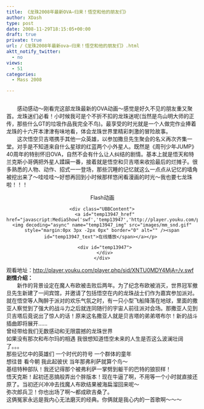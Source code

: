 ```yaml
---
title: 《龙珠2008年最新OVA—归来！悟空和他的朋友们》
author: XDash
type: post
date: 2008-11-29T18:15:05+00:00
draft: true
private: true
url: /《龙珠2008年最新ova—归来！悟空和他的朋友们》.html
aktt_notify_twitter:
  - no
views:
  - 51
categories:
  - Mass 2008

---
```

<div align='center'>
  <img decoding="async" src="attachments/month_0811/c200811302355.jpg" border="0" alt="" />
</div>

　　感动感动～刚看完这部龙珠最新的OVA动画～感觉是好久不见的朋友重又聚首。龙珠迷们必看！小时候我可是个不折不扣的龙珠迷呢(当然是鸟山明大师的正传，那些什么GT的垃圾作品我完全不鸟)。最享受的时光就是一个人做完作业捧着龙珠的十六开本津津有味地看，体会龙珠世界里精彩刺激的冒险故事。  
　　这次悟空贝吉塔携手其他一众英雄，以参加撒旦先生聚会的名义再次齐集一堂。对手是不知道来自什么星球的红蓝两个小外星人。既然是《周刊少年JUMP》40周年的特别怀旧OVA，自然不会有什么让人纠结的剧情。基本上就是悟天和特兰克斯小哥俩把外星人蹂躏一番，接着就是悟空和贝吉塔来收拾最后的烂摊子。很多熟悉的人物、动作、招式一一登场，那些沉睡的记忆就这么一点点从记忆的墙角被挖出来了～哇哇哇～好想再回到小时候那样悠闲看漫画的时光～我也要七龙珠啦！！！

<div align='center'>
  <div class="UBBPanel">
    <div class="UBBTitle">
      <img decoding="async" src="images/flash.gif" alt="" style="margin:0px 2px -3px 0px" border="0" />Flash动画
    </div>
    
    <div class="UBBContent">
      <a id="temp13947_href" href="javascript:MediaShow('swf','temp13947','http://player.youku.com/player.php/sid/XNTU0MDY4MjA=/v.swf','400','300')"><img decoding="async" name="temp13947_img" src="images/mm_snd.gif" style="margin:0px 3px -2px 0px" border="0" alt="" /><span id="temp13947_text">在线播放</span></a></p> 
      
      <div id="temp13947">
      </div>
    </div>
  </div>
</div>

观看地址：http://player.youku.com/player.php/sid/XNTU0MDY4MjA=/v.swf  
**剧情介绍：**  
　　新作的背景设定在魔人布欧被击败后两年。为了纪念布欧被消灭，世界冠军撤旦先生新建了一间宾馆，并邀请了包括悟空在内的龙珠战士们作为嘉宾参加派对。就在悟空等人陶醉于派对的欢乐气氛之时，有一只小型飞船降落在地球，里面的撒亚人察觉到了强大的战斗力之后就连同随行的宇宙人前往派对会场。那撒亚人见到贝吉塔后竟说出了惊人的话！原来这名撒亚人就是贝吉塔的弟弟塔布尔！新的战斗插曲即将展开……  
<img decoding="async" src="attachments/month_0811/u200811302623.jpg" border="0" alt="" />  
曾经带给我们无数感动和无限震撼的龙珠世界  
如果没有那次和布尔玛的相遇 我很想知道悟空未来的人生是否这么波澜壮阔了。。。  
<img decoding="async" src="attachments/month_0811/j200811302746.jpg" border="0" alt="" />  
那些记忆中的英雄们 一个时代的符号 一个群体的童年  
<img decoding="async" src="attachments/month_0811/8200811302849.jpg" border="0" alt="" />  
想往昔 看今朝 我此起彼伏 当年那弗利萨就算个鸟～  
<img decoding="async" src="attachments/month_0811/7200811302924.jpg" border="0" alt="" />  
基纽特种部队！我还记得那个被弗利萨一掌劈到躯干的巴特的狼狈样！  
<img decoding="async" src="attachments/month_0811/n2008113021040.jpg" border="0" alt="" />  
悟天克斯！起初还恶搞般弄出个胖版本！现在牛逼了啊，不用等一个小时就直接还原了。当初还兴冲冲去找魔人布欧结果被海扁溜回来呢～  
<img decoding="async" src="attachments/month_0811/x2008113021149.jpg" border="0" alt="" />  
弥次郎兵卫！你也出场了啊～都成欧吉桑了。  
<img decoding="async" src="attachments/month_0811/32008113021238.jpg" border="0" alt="" />  
这俩冤家永远是我内心无法磨灭的经典。你俩就是我心内的一首歌啊～～～